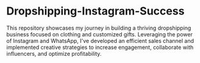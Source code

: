 # Dropshipping-Instagram-Success
This repository showcases my journey in building a thriving dropshipping business focused on clothing and customized gifts. Leveraging the power of Instagram and WhatsApp, I've developed an efficient sales channel and implemented creative strategies to increase engagement, collaborate with influencers, and optimize profitability.
